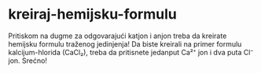 # kreiraj-hemijsku-formulu
Pritiskom na dugme za odgovarajući katjon i anjon treba da kreirate hemijsku formulu traženog jedinjenja!
Da biste kreirali na primer formulu kalcijum-hlorida (CaCl₂), treba da pritisnete jedanput Ca²⁺ jon i dva puta Cl⁻ jon. Srećno!
